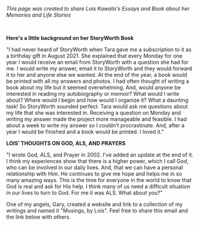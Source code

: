 
<p><i>This page was created to share Lois Kawata's Essays and Book about her Memories and Life Stories</i></p>
<br>
<p><b>Here's a little background on her StoryWorth Book</b></p> 
<p>"I had never heard of StoryWorth when Tara gave me a subscription to it as a birthday gift in August 2021. She explained that every Monday for one year I would receive an email from
StoryWorth with a question she had for me. I would write my answer, email it to StoryWorth and they would forward it to her and anyone else we wanted. At the end of the year, a book would be printed with all my answers and photos. I had often thought of writing a book about my life but it seemed overwhelming. And, would anyone be interested in reading my autobiography or memoir? What would I write about? Where would I begin and how would I organize it? What a daunting task! So StoryWorth sounded perfect. Tara would ask me questions about my life that she was interested in. Receiving a question on Monday and writing my answer made the project more manageable and feasible. I had about a week to write my answer so I couldn’t procrastinate. And, after a year I would be finished and a book would be printed. I loved it."</p>

<p><b>LOIS’ THOUGHTS ON GOD, ALS, AND PRAYERS</b></p>
<p>"I wrote God, ALS, and Prayer in 2002. I've added an update at the end of it.  I think my experiences show that there is a higher power, which I call God, who can be involved in our daily lives. And, that we can have a personal relationship with Him. He continues to give me hope and helps me in so many amazing ways. This is the time for everyone in the world to know that God is real and ask for His help. I think many of us need a difficult situation in our lives to turn to God. For me it was ALS. What about you?"

One of my angels, Gary, created a website and link to a collection of my writings and named it "Musings, by Lois". Feel free to share this email and the link below with others.</p>
